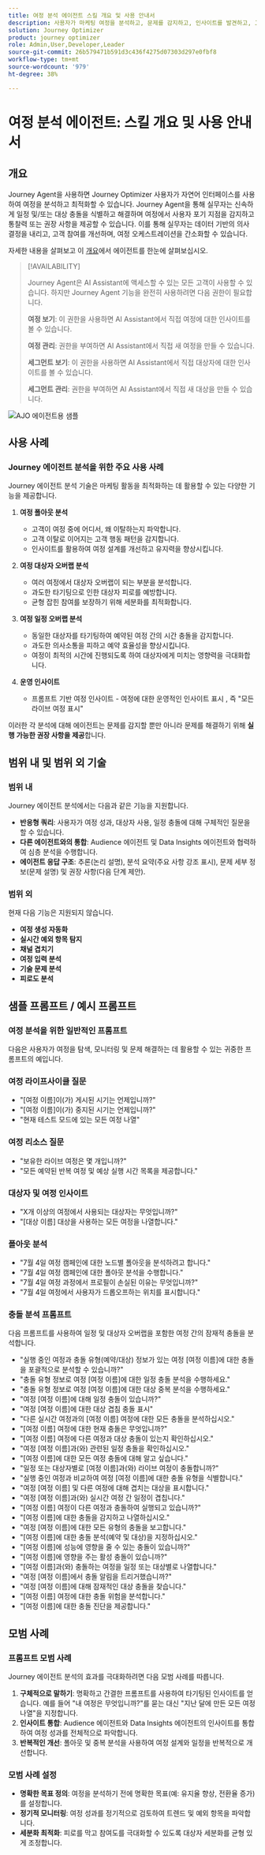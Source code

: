 ```yaml
---
title: 여정 분석 에이전트 스킬 개요 및 사용 안내서
description: 사용자가 마케팅 여정을 분석하고, 문제를 감지하고, 인사이트를 발견하고, 고객 참여를 최적화할 수 있는 Journey 에이전트 분석 기술에 대한 포괄적인 안내서.
solution: Journey Optimizer
product: journey optimizer
role: Admin,User,Developer,Leader
source-git-commit: 26b579471b591d3c436f4275d07303d297e0fbf8
workflow-type: tm+mt
source-wordcount: '979'
ht-degree: 38%

---
```



# 여정 분석 에이전트: 스킬 개요 및 사용 안내서

## 개요

Journey Agent을 사용하면 Journey Optimizer 사용자가 자연어 인터페이스를 사용하여 여정을 분석하고 최적화할 수 있습니다. Journey Agent을 통해 실무자는 신속하게 일정 및/또는 대상 충돌을 식별하고 해결하며 여정에서 사용자 포기 지점을 감지하고 통찰력 또는 권장 사항을 제공할 수 있습니다. 이를 통해 실무자는 데이터 기반의 의사 결정을 내리고, 고객 참여를 개선하며, 여정 오케스트레이션을 간소화할 수 있습니다.

자세한 내용을 살펴보고 이 [개요](https://experienceleague.adobe.com/ko/slides/journey-agent-overview)에서 에이전트를 한눈에 살펴보십시오.

>[!AVAILABILITY]
>
>Journey Agent은 AI Assistant에 액세스할 수 있는 모든 고객이 사용할 수 있습니다. 하지만 Journey Agent 기능을 완전히 사용하려면 다음 권한이 필요합니다.
>
>**여정 보기**: 이 권한을 사용하면 AI Assistant에서 직접 여정에 대한 인사이트를 볼 수 있습니다.
>
>**여정 관리**: 권한을 부여하면 AI Assistant에서 직접 새 여정을 만들 수 있습니다.
>
>**세그먼트 보기**: 이 권한을 사용하면 AI Assistant에서 직접 대상자에 대한 인사이트를 볼 수 있습니다.
>
>**세그먼트 관리**: 권한을 부여하면 AI Assistant에서 직접 새 대상을 만들 수 있습니다.

![AJO 에이전트용 샘플](./images/ajo-agent/ajo-agent-sample.png)

## 사용 사례

### Journey 에이전트 분석을 위한 주요 사용 사례

Journey 에이전트 분석 기술은 마케팅 활동을 최적화하는 데 활용할 수 있는 다양한 기능을 제공합니다.

1. **여정 폴아웃 분석**

   - 고객이 여정 중에 어디서, 왜 이탈하는지 파악합니다.
   - 고객 이탈로 이어지는 고객 행동 패턴을 감지합니다.
   - 인사이트를 활용하여 여정 설계를 개선하고 유지력을 향상시킵니다.

1. **여정 대상자 오버랩 분석**

   - 여러 여정에서 대상자 오버랩이 되는 부분을 분석합니다.
   - 과도한 타기팅으로 인한 대상자 피로를 예방합니다.
   - 균형 잡힌 참여를 보장하기 위해 세분화를 최적화합니다.

1. **여정 일정 오버랩 분석**

   - 동일한 대상자를 타기팅하여 예약된 여정 간의 시간 충돌을 감지합니다.
   - 과도한 의사소통을 피하고 예약 효율성을 향상시킵니다.
   - 여정이 최적의 시간에 진행되도록 하여 대상자에게 미치는 영향력을 극대화합니다.

1. **운영 인사이트**

   - 프롬프트 기반 여정 인사이트 - 여정에 대한 운영적인 인사이트 표시 , 즉 &quot;모든 라이브 여정 표시&quot;

이러한 각 분석에 대해 에이전트는 문제를 감지할 뿐만 아니라 문제를 해결하기 위해 **실행 가능한 권장 사항을 제공**&#x200B;합니다.


## 범위 내 및 범위 외 기술

### **범위 내**

Journey 에이전트 분석에서는 다음과 같은 기능을 지원합니다.

- **반응형 쿼리**: 사용자가 여정 성과, 대상자 사용, 일정 충돌에 대해 구체적인 질문을 할 수 있습니다.
- **다른 에이전트와의 통합**: Audience 에이전트 및 Data Insights 에이전트와 협력하여 심층 분석을 수행합니다.
- **에이전트 응답 구조**: 추론(논리 설명), 분석 요약(주요 사항 강조 표시), 문제 세부 정보(문제 설명) 및 권장 사항(다음 단계 제안).

### **범위 외**

현재 다음 기능은 지원되지 않습니다.

- **여정 생성 자동화**
- **실시간 예외 항목 탐지**
- **채널 겹치기**
- **여정 입력 분석**
- **기술 문제 분석**
- **피로도 분석**

## 샘플 프롬프트 / 예시 프롬프트

### 여정 분석을 위한 일반적인 프롬프트

다음은 사용자가 여정을 탐색, 모니터링 및 문제 해결하는 데 활용할 수 있는 귀중한 프롬프트의 예입니다.

### 여정 라이프사이클 질문

- &quot;[여정 이름]이(가) 게시된 시기는 언제입니까?&quot;
- &quot;[여정 이름]이(가) 중지된 시기는 언제입니까?&quot;
- &quot;현재 테스트 모드에 있는 모든 여정 나열&quot;

### 여정 리소스 질문

- &quot;보유한 라이브 여정은 몇 개입니까?&quot;
- &quot;모든 예약된 반복 여정 및 예상 실행 시간 목록을 제공합니다.&quot;

### 대상자 및 여정 인사이트

- &quot;X개 이상의 여정에서 사용되는 대상자는 무엇입니까?&quot;
- &quot;[대상 이름] 대상을 사용하는 모든 여정을 나열합니다.&quot;

### 폴아웃 분석

- &quot;7월 4일 여정 캠페인에 대한 노드별 폴아웃을 분석하려고 합니다.&quot;
- &quot;7월 4일 여정 캠페인에 대한 폴아웃 분석을 수행합니다.&quot;
- &quot;7월 4일 여정 과정에서 프로필이 손실된 이유는 무엇입니까?&quot;
- &quot;7월 4일 여정에서 사용자가 드롭오프하는 위치를 표시합니다.&quot;

### 충돌 분석 프롬프트

다음 프롬프트를 사용하여 일정 및 대상자 오버랩을 포함한 여정 간의 잠재적 충돌을 분석합니다.

- &quot;실행 중인 여정과 충돌 유형(예약/대상) 정보가 있는 여정 [여정 이름]에 대한 충돌을 포괄적으로 분석할 수 있습니까?&quot;
- &quot;충돌 유형 정보로 여정 [여정 이름]에 대한 일정 충돌 분석을 수행하세요.&quot;
- &quot;충돌 유형 정보로 여정 [여정 이름]에 대한 대상 중복 분석을 수행하세요.&quot;
- &quot;여정 [여정 이름]에 대해 일정 충돌이 있습니까?&quot;
- &quot;여정 [여정 이름]에 대한 대상 겹침 충돌 표시&quot;
- &quot;다른 실시간 여정과의 [여정 이름] 여정에 대한 모든 충돌을 분석하십시오.&quot;
- &quot;[여정 이름] 여정에 대한 현재 충돌은 무엇입니까?&quot;
- &quot;[여정 이름] 여정에 다른 여정과 대상 충돌이 있는지 확인하십시오.&quot;
- &quot;여정 [여정 이름]과(와) 관련된 일정 충돌을 확인하십시오.&quot;
- &quot;[여정 이름]에 대한 모든 여정 충돌에 대해 알고 싶습니다.&quot;
- &quot;일정 또는 대상자별로 [여정 이름]과(와) 라이브 여정이 충돌합니까?&quot;
- &quot;실행 중인 여정과 비교하여 여정 [여정 이름]에 대한 충돌 유형을 식별합니다.&quot;
- &quot;여정 [여정 이름] 및 다른 여정에 대해 겹치는 대상을 표시합니다.&quot;
- &quot;여정 [여정 이름]과(와) 실시간 여정 간 일정이 겹칩니다.&quot;
- &quot;[여정 이름] 여정이 다른 여정과 충돌하여 실행되고 있습니까?&quot;
- &quot;[여정 이름]에 대한 충돌을 감지하고 나열하십시오.&quot;
- &quot;여정 [여정 이름]에 대한 모든 유형의 충돌을 보고합니다.&quot;
- &quot;[여정 이름]에 대한 충돌 분석(예약 및 대상)을 지정하십시오.&quot;
- &quot;[여정 이름]에 성능에 영향을 줄 수 있는 충돌이 있습니까?&quot;
- &quot;[여정 이름]에 영향을 주는 활성 충돌이 있습니까?&quot;
- &quot;[여정 이름]과(와) 충돌하는 여정을 일정 또는 대상별로 나열합니다.&quot;
- &quot;여정 [여정 이름]에서 충돌 알림을 트리거했습니까?&quot;
- &quot;여정 [여정 이름]에 대해 잠재적인 대상 충돌을 찾습니다.&quot;
- &quot;[여정 이름] 여정에 대한 충돌 위험을 분석합니다.&quot;
- &quot;[여정 이름]에 대한 충돌 진단을 제공합니다.&quot;

## 모범 사례

### 프롬프트 모범 사례

Journey 에이전트 분석의 효과를 극대화하려면 다음 모범 사례를 따릅니다.

1. **구체적으로 말하기**: 명확하고 간결한 프롬프트를 사용하여 타기팅된 인사이트를 얻습니다. 예를 들어 &quot;내 여정은 무엇입니까?&quot;를 묻는 대신 &quot;지난 달에 만든 모든 여정 나열&quot;을 지정합니다.
1. **인사이트 통합**: Audience 에이전트와 Data Insights 에이전트의 인사이트를 통합하여 여정 성과를 전체적으로 파악합니다.
1. **반복적인 개선**: 폴아웃 및 중복 분석을 사용하여 여정 설계와 일정을 반복적으로 개선합니다.

### 모범 사례 설정

- **명확한 목표 정의**: 여정을 분석하기 전에 명확한 목표(예: 유지율 향상, 전환율 증가)를 설정합니다.
- **정기적 모니터링**: 여정 성과를 정기적으로 검토하여 트렌드 및 예외 항목을 파악합니다.
- **세분화 최적화**: 피로를 막고 참여도를 극대화할 수 있도록 대상자 세분화를 균형 있게 조정합니다.

